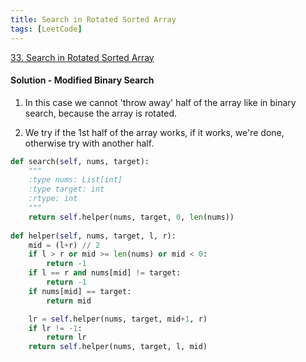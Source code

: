 ```yaml
---
title: Search in Rotated Sorted Array
tags: [LeetCode]
---
```


[33. Search in Rotated Sorted Array](https://leetcode.com/problems/search-in-rotated-sorted-array/)
#### Solution - Modified Binary Search
1. In this case we cannot 'throw away' half of the array like in binary search, because the array is rotated.

1. We try if the 1st half of the array works, if it works, we're done, otherwise try with another half.
```python
def search(self, nums, target):
    """
    :type nums: List[int]
    :type target: int
    :rtype: int
    """
    return self.helper(nums, target, 0, len(nums))
    
def helper(self, nums, target, l, r):
    mid = (l+r) // 2
    if l > r or mid >= len(nums) or mid < 0:
        return -1
    if l == r and nums[mid] != target:
        return -1
    if nums[mid] == target:
        return mid

    lr = self.helper(nums, target, mid+1, r)
    if lr != -1:
        return lr
    return self.helper(nums, target, l, mid)
```